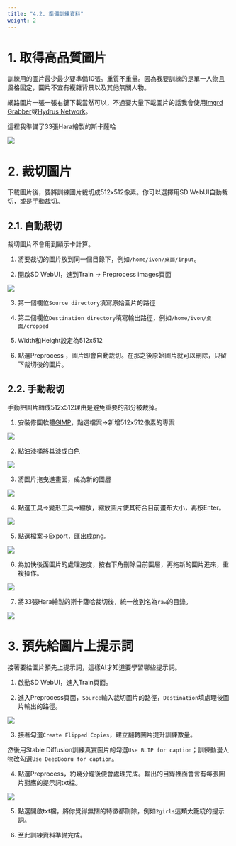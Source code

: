 ```yaml
---
title: "4.2. 準備訓練資料"
weight: 2
---
```



# 1. 取得高品質圖片

訓練用的圖片最少最少要準備10張。重質不重量。因為我要訓練的是單一人物且風格固定，圖片不宜有複雜背景以及其他無關人物。

網路圖片一張一張右鍵下載當然可以，不過要大量下載圖片的話我會使用[Imgrd Grabber](https://ivonblog.com/posts/imgbrd-grabber-usage/)或[Hydrus Network](https://ivonblog.com/posts/setup-hydrus-network/)。

這裡我準備了33張Hara繪製的斯卡薩哈

![](../../images/bqSn4Xp.avif)


# 2. 裁切圖片

下載圖片後，要將訓練圖片裁切成512x512像素。你可以選擇用SD WebUI自動裁切，或是手動裁切。


## 2.1. 自動裁切

裁切圖片不會用到顯示卡計算。

1. 將要裁切的圖片放到同一個目錄下，例如`/home/ivon/桌面/input`。

2. 開啟SD WebUI，進到Train → Preprocess images頁面

![](../../images/Screenshot_20230421_002313.webp)

3. 第一個欄位`Source directory`填寫原始圖片的路徑

4. 第二個欄位`Destination directory`填寫輸出路徑，例如`/home/ivon/桌面/cropped`

5. Width和Height設定為512x512

5. 點選Preprocess ，圖片即會自動裁切。在那之後原始圖片就可以刪除，只留下裁切後的圖片。


## 2.2. 手動裁切

手動把圖片轉成512x512理由是避免重要的部分被裁掉。

1. 安裝修圖軟體[GIMP](https://www.gimp.org/)，點選檔案→新增512x512像素的專案

![](../../images/C2ScvyP.avif)

2. 點油漆桶將其漆成白色

![](../../images/DsUDEu9.avif)

3. 將圖片拖曳進畫面，成為新的圖層

![](../../images/cLqIlXa.avif)

4. 點選工具→變形工具→縮放，縮放圖片使其符合目前畫布大小，再按Enter。

![](../../images/TAoINha.avif)

5. 點選檔案→Export，匯出成png。

![](../../images/Lx95khX.avif)

6. 為加快後面圖片的處理速度，按右下角刪除目前圖層，再拖新的圖片進來，重複操作。

![](../../images/fZ3D4Vb.avif)

7. 將33張Hara繪製的斯卡薩哈裁切後，統一放到名為`raw`的目錄。

![](../../images/O5Tpz0f.avif)


# 3. 預先給圖片上提示詞

接著要給圖片預先上提示詞，這樣AI才知道要學習哪些提示詞。

1. 啟動SD WebUI，進入Train頁面。

2. 進入Preprocess頁面，`Source`輸入裁切圖片的路徑，`Destination`填處理後圖片輸出的路徑。

![](../../images/YB1dJqc.avif)

3. 接著勾選`Create Flipped Copies`，建立翻轉圖片提升訓練數量。

然後用Stable Diffusion訓練真實圖片的勾選`Use BLIP for caption`；訓練動漫人物改勾選`Use DeepBooru for caption`。

4. 點選Preprocess，約幾分鐘後便會處理完成。輸出的目錄裡面會含有每張圖片對應的提示詞txt檔。

![](../../images/wNTq9uV.avif)

5. 點選開啟txt檔，將你覺得無關的特徵都刪除，例如`2girls`這類太籠統的提示詞。

6. 至此訓練資料準備完成。
